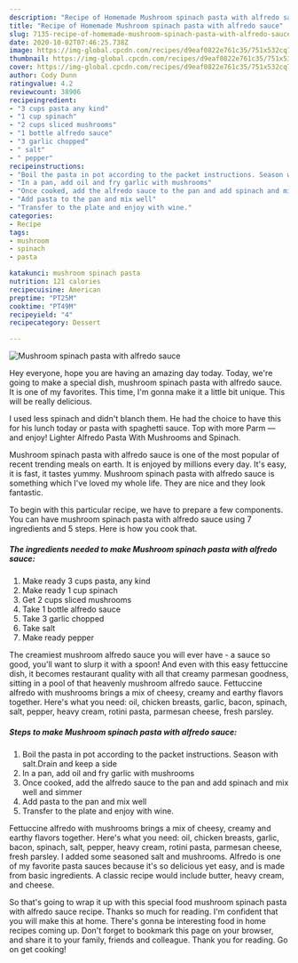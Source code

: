 ```yaml
---
description: "Recipe of Homemade Mushroom spinach pasta with alfredo sauce"
title: "Recipe of Homemade Mushroom spinach pasta with alfredo sauce"
slug: 7135-recipe-of-homemade-mushroom-spinach-pasta-with-alfredo-sauce
date: 2020-10-02T07:46:25.738Z
image: https://img-global.cpcdn.com/recipes/d9eaf0822e761c35/751x532cq70/mushroom-spinach-pasta-with-alfredo-sauce-recipe-main-photo.jpg
thumbnail: https://img-global.cpcdn.com/recipes/d9eaf0822e761c35/751x532cq70/mushroom-spinach-pasta-with-alfredo-sauce-recipe-main-photo.jpg
cover: https://img-global.cpcdn.com/recipes/d9eaf0822e761c35/751x532cq70/mushroom-spinach-pasta-with-alfredo-sauce-recipe-main-photo.jpg
author: Cody Dunn
ratingvalue: 4.2
reviewcount: 38906
recipeingredient:
- "3 cups pasta any kind"
- "1 cup spinach"
- "2 cups sliced mushrooms"
- "1 bottle alfredo sauce"
- "3 garlic chopped"
- " salt"
- " pepper"
recipeinstructions:
- "Boil the pasta in pot according to the packet instructions. Season with salt.Drain and keep a side"
- "In a pan, add oil and fry garlic with mushrooms"
- "Once cooked, add the alfredo sauce to the pan and add spinach and mix well and simmer"
- "Add pasta to the pan and mix well"
- "Transfer to the plate and enjoy with wine."
categories:
- Recipe
tags:
- mushroom
- spinach
- pasta

katakunci: mushroom spinach pasta 
nutrition: 121 calories
recipecuisine: American
preptime: "PT25M"
cooktime: "PT49M"
recipeyield: "4"
recipecategory: Dessert

---
```



![Mushroom spinach pasta with alfredo sauce](https://img-global.cpcdn.com/recipes/d9eaf0822e761c35/751x532cq70/mushroom-spinach-pasta-with-alfredo-sauce-recipe-main-photo.jpg)

Hey everyone, hope you are having an amazing day today. Today, we're going to make a special dish, mushroom spinach pasta with alfredo sauce. It is one of my favorites. This time, I'm gonna make it a little bit unique. This will be really delicious.

I used less spinach and didn&#39;t blanch them. He had the choice to have this for his lunch today or pasta with spaghetti sauce. Top with more Parm — and enjoy! Lighter Alfredo Pasta With Mushrooms and Spinach.

Mushroom spinach pasta with alfredo sauce is one of the most popular of recent trending meals on earth. It is enjoyed by millions every day. It's easy, it is fast, it tastes yummy. Mushroom spinach pasta with alfredo sauce is something which I've loved my whole life. They are nice and they look fantastic.


To begin with this particular recipe, we have to prepare a few components. You can have mushroom spinach pasta with alfredo sauce using 7 ingredients and 5 steps. Here is how you cook that.

<!--inarticleads1-->

##### The ingredients needed to make Mushroom spinach pasta with alfredo sauce:

1. Make ready 3 cups pasta, any kind
1. Make ready 1 cup spinach
1. Get 2 cups sliced mushrooms
1. Take 1 bottle alfredo sauce
1. Take 3 garlic chopped
1. Take  salt
1. Make ready  pepper


The creamiest mushroom alfredo sauce you will ever have - a sauce so good, you&#39;ll want to slurp it with a spoon! And even with this easy fettuccine dish, it becomes restaurant quality with all that creamy parmesan goodness, sitting in a pool of that heavenly mushroom alfredo sauce. Fettuccine alfredo with mushrooms brings a mix of cheesy, creamy and earthy flavors together. Here&#39;s what you need: oil, chicken breasts, garlic, bacon, spinach, salt, pepper, heavy cream, rotini pasta, parmesan cheese, fresh parsley. 

<!--inarticleads2-->

##### Steps to make Mushroom spinach pasta with alfredo sauce:

1. Boil the pasta in pot according to the packet instructions. Season with salt.Drain and keep a side
1. In a pan, add oil and fry garlic with mushrooms
1. Once cooked, add the alfredo sauce to the pan and add spinach and mix well and simmer
1. Add pasta to the pan and mix well
1. Transfer to the plate and enjoy with wine.


Fettuccine alfredo with mushrooms brings a mix of cheesy, creamy and earthy flavors together. Here&#39;s what you need: oil, chicken breasts, garlic, bacon, spinach, salt, pepper, heavy cream, rotini pasta, parmesan cheese, fresh parsley. I added some seasoned salt and mushrooms. Alfredo is one of my favorite pasta sauces because it&#39;s so delicious yet easy, and is made from basic ingredients. A classic recipe would include butter, heavy cream, and cheese. 

So that's going to wrap it up with this special food mushroom spinach pasta with alfredo sauce recipe. Thanks so much for reading. I'm confident that you will make this at home. There's gonna be interesting food in home recipes coming up. Don't forget to bookmark this page on your browser, and share it to your family, friends and colleague. Thank you for reading. Go on get cooking!
